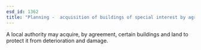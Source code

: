 ```yaml
---
esd_id: 1362
title: "Planning -  acquisition of buildings of special interest by agreement"
---
```


A local authority may acquire, by agreement, certain buildings and land to protect it from deterioration and damage.

